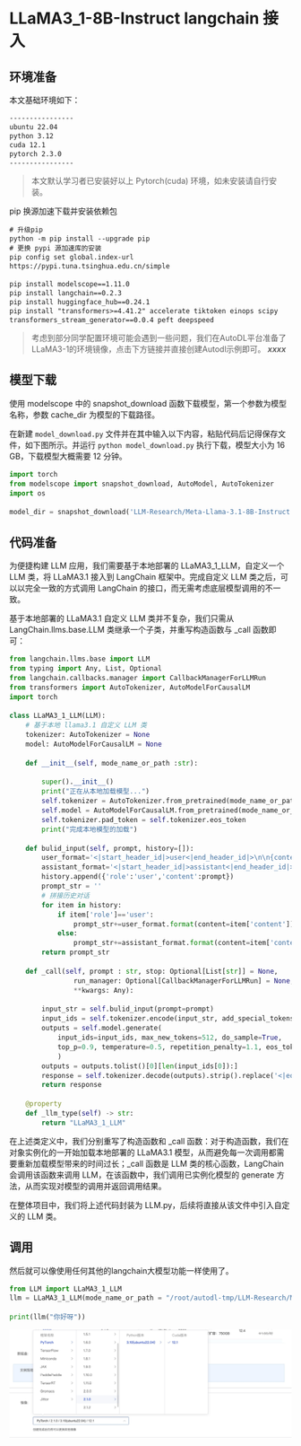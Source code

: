 # LLaMA3_1-8B-Instruct langchain 接入

## 环境准备  
本文基础环境如下：

```
----------------
ubuntu 22.04
python 3.12
cuda 12.1
pytorch 2.3.0
----------------
```
> 本文默认学习者已安装好以上 Pytorch(cuda) 环境，如未安装请自行安装。

pip 换源加速下载并安装依赖包

```shell
# 升级pip
python -m pip install --upgrade pip
# 更换 pypi 源加速库的安装
pip config set global.index-url https://pypi.tuna.tsinghua.edu.cn/simple

pip install modelscope==1.11.0
pip install langchain==0.2.3
pip install huggingface_hub==0.24.1
pip install "transformers>=4.41.2" accelerate tiktoken einops scipy transformers_stream_generator==0.0.4 peft deepspeed
```  

> 考虑到部分同学配置环境可能会遇到一些问题，我们在AutoDL平台准备了LLaMA3-1的环境镜像，点击下方链接并直接创建Autodl示例即可。
> ***xxxx***


## 模型下载

使用 modelscope 中的 snapshot_download 函数下载模型，第一个参数为模型名称，参数 cache_dir 为模型的下载路径。

在新建 `model_download.py` 文件并在其中输入以下内容，粘贴代码后记得保存文件，如下图所示。并运行 `python model_download.py` 执行下载，模型大小为 16 GB，下载模型大概需要 12 分钟。

```python  
import torch
from modelscope import snapshot_download, AutoModel, AutoTokenizer
import os

model_dir = snapshot_download('LLM-Research/Meta-Llama-3.1-8B-Instruct', cache_dir='/root/autodl-tmp', revision='master')
```


## 代码准备

为便捷构建 LLM 应用，我们需要基于本地部署的 LLaMA3_1_LLM，自定义一个 LLM 类，将 LLaMA3.1 接入到 LangChain 框架中。完成自定义 LLM 类之后，可以以完全一致的方式调用 LangChain 的接口，而无需考虑底层模型调用的不一致。

基于本地部署的 LLaMA3.1 自定义 LLM 类并不复杂，我们只需从 LangChain.llms.base.LLM 类继承一个子类，并重写构造函数与 _call 函数即可：

```python
from langchain.llms.base import LLM
from typing import Any, List, Optional
from langchain.callbacks.manager import CallbackManagerForLLMRun
from transformers import AutoTokenizer, AutoModelForCausalLM
import torch

class LLaMA3_1_LLM(LLM):
    # 基于本地 llama3.1 自定义 LLM 类
    tokenizer: AutoTokenizer = None
    model: AutoModelForCausalLM = None
        
    def __init__(self, mode_name_or_path :str):

        super().__init__()
        print("正在从本地加载模型...")
        self.tokenizer = AutoTokenizer.from_pretrained(mode_name_or_path, use_fast=False)
        self.model = AutoModelForCausalLM.from_pretrained(mode_name_or_path, torch_dtype=torch.bfloat16, device_map="auto")
        self.tokenizer.pad_token = self.tokenizer.eos_token
        print("完成本地模型的加载")

    def bulid_input(self, prompt, history=[]):
        user_format='<|start_header_id|>user<|end_header_id|>\n\n{content}<|eot_id|>'
        assistant_format='<|start_header_id|>assistant<|end_header_id|>\n\n{content}<|eot_id|>'
        history.append({'role':'user','content':prompt})
        prompt_str = ''
        # 拼接历史对话
        for item in history:
            if item['role']=='user':
                prompt_str+=user_format.format(content=item['content'])
            else:
                prompt_str+=assistant_format.format(content=item['content'])
        return prompt_str
    
    def _call(self, prompt : str, stop: Optional[List[str]] = None,
                run_manager: Optional[CallbackManagerForLLMRun] = None,
                **kwargs: Any):

        input_str = self.bulid_input(prompt=prompt)
        input_ids = self.tokenizer.encode(input_str, add_special_tokens=False, return_tensors='pt').to(self.model.device)
        outputs = self.model.generate(
            input_ids=input_ids, max_new_tokens=512, do_sample=True,
            top_p=0.9, temperature=0.5, repetition_penalty=1.1, eos_token_id=self.tokenizer.encode('<|eot_id|>')[0]
            )
        outputs = outputs.tolist()[0][len(input_ids[0]):]
        response = self.tokenizer.decode(outputs).strip().replace('<|eot_id|>', "").replace('<|start_header_id|>assistant<|end_header_id|>\n\n', '').strip()
        return response
        
    @property
    def _llm_type(self) -> str:
        return "LLaMA3_1_LLM"
```

在上述类定义中，我们分别重写了构造函数和 _call 函数：对于构造函数，我们在对象实例化的一开始加载本地部署的 LLaMA3.1 模型，从而避免每一次调用都需要重新加载模型带来的时间过长；_call 函数是 LLM 类的核心函数，LangChain 会调用该函数来调用 LLM，在该函数中，我们调用已实例化模型的 generate 方法，从而实现对模型的调用并返回调用结果。

在整体项目中，我们将上述代码封装为 LLM.py，后续将直接从该文件中引入自定义的 LLM 类。


## 调用

然后就可以像使用任何其他的langchain大模型功能一样使用了。

```python
from LLM import LLaMA3_1_LLM
llm = LLaMA3_1_LLM(mode_name_or_path = "/root/autodl-tmp/LLM-Research/Meta-Llama-3.1-8B-Instruct")

print(llm("你好呀"))
```

![对话示例](./images/02-1.png)
